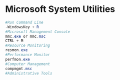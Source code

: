 # Microsoft System Utilities

```powershell
#Run Command Line
-WindowsKey + R
#Microsoft Management Console
mmc.exe or mmc.msc
CTRL + M
#Resource Monitoring
resmon.exe
#Performance Monitor
perfmon.exe
#Computer Management
compmgmt.msc
#Administrative Tools

```
